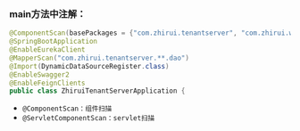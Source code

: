 ### main方法中注解：
```java
@ComponentScan(basePackages = {"com.zhirui.tenantserver", "com.zhirui.wms"})
@SpringBootApplication
@EnableEurekaClient
@MapperScan("com.zhirui.tenantserver.**.dao")
@Import(DynamicDataSourceRegister.class)
@EnableSwagger2
@EnableFeignClients
public class ZhiruiTenantServerApplication {
```
* `@ComponentScan：组件扫描`
* `@ServletComponentScan：servlet扫描`